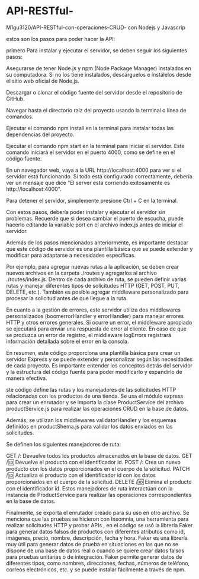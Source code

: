 # API-RESTful-
M1gu3120/API-RESTful-con-operaciones-CRUD- con Nodejs y Javascrip

estos son los pasos para poder hacer la API:

primero Para instalar y ejecutar el  servidor, se deben seguir los siguientes pasos:

Asegurarse de tener Node.js y npm (Node Package Manager) instalados en su computadora. Si no los tiene instalados, descárguelos e instálelos desde el sitio web oficial de Node.js.

Descargar o clonar el código fuente del servidor desde el repositorio de GitHub.

Navegar hasta el directorio raíz del proyecto usando la terminal o línea de comandos.

Ejecutar el comando npm install en la terminal para instalar todas las dependencias del proyecto.

Ejecutar el comando npm start en la terminal para iniciar el servidor. Este comando iniciará el servidor en el puerto 4000, como se define en el código fuente.

En un navegador web, vaya a la URL http://localhost:4000 para ver si el servidor está funcionando. Si todo está configurado correctamente, debería ver un mensaje que dice "El server esta corriendo exitosamente es http://localhost:4000".

Para detener el servidor, simplemente presione Ctrl + C en la terminal.

Con estos pasos, debería poder instalar y ejecutar el servidor sin problemas. Recuerde que si desea cambiar el puerto de escucha, puede hacerlo editando la variable port en el archivo index.js antes de iniciar el servidor.

Además de los pasos mencionados anteriormente, es importante destacar que este código de servidor es una plantilla básica que se puede extender y modificar para adaptarse a necesidades específicas.

Por ejemplo, para agregar nuevas rutas a la aplicación, se deben crear nuevos archivos en la carpeta ./routes y agregarlos al archivo ./routes/index.js. Dentro de cada archivo de ruta, se pueden definir varias rutas y manejar diferentes tipos de solicitudes HTTP (GET, POST, PUT, DELETE, etc.). También es posible agregar middleware personalizado para procesar la solicitud antes de que llegue a la ruta.

En cuanto a la gestión de errores, este servidor utiliza dos middlewares personalizados (boomerrorHandler y errorHandler) para manejar errores HTTP y otros errores generales. Si ocurre un error, el middleware apropiado se ejecutará para enviar una respuesta de error al cliente. En caso de que se produzca un error de registro, el middleware logErrors registrará información detallada sobre el error en la consola.

En resumen, este código proporciona una plantilla básica para crear un servidor Express y se puede extender y personalizar según las necesidades de cada proyecto. Es importante entender los conceptos detrás del servidor y la estructura del código fuente para poder modificarlo y expandirlo de manera efectiva.

ste código define las rutas y los manejadores de las solicitudes HTTP relacionadas con los productos de una tienda. Se usa el módulo express para crear un enrutador y se importa la clase ProductService del archivo productService.js para realizar las operaciones CRUD en la base de datos.

Además, se utilizan los middlewares validatorHandler y los esquemas definidos en productShema.js para validar los datos enviados en las solicitudes.

Se definen los siguientes manejadores de ruta:

GET /: Devuelve todos los productos almacenados en la base de datos.
GET /:id: Devuelve el producto con el identificador id.
POST /: Crea un nuevo producto con los datos proporcionados en el cuerpo de la solicitud.
PATCH /:id: Actualiza el producto con el identificador id con los datos proporcionados en el cuerpo de la solicitud.
DELETE /:id: Elimina el producto con el identificador id.
Estos manejadores de ruta interactúan con la instancia de ProductService para realizar las operaciones correspondientes en la base de datos.

Finalmente, se exporta el enrutador creado para su uso en otro archivo. Se menciona que las pruebas se hicieron con Insomnia, una herramienta para realizar solicitudes HTTP y probar APIs , en el código se usó la librería Faker para generar datos falsos de productos con diferentes atributos como id, imágenes, precio, nombre, descripción, fecha y hora. Faker es una librería muy útil para generar datos de prueba en situaciones en las que no se dispone de una base de datos real o cuando se quiere crear datos falsos para pruebas unitarias o de integración. Faker permite generar datos de diferentes tipos, como nombres, direcciones, fechas, números de teléfono, correos electrónicos, etc. y se puede instalar fácilmente a través de npm.




